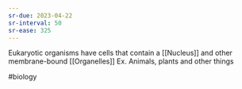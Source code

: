 ```yaml
---
sr-due: 2023-04-22
sr-interval: 50
sr-ease: 325
---
```


Eukaryotic organisms have cells that contain a [[Nucleus]] and other membrane-bound [[Organelles]]
Ex. Animals, plants and other things

#biology 